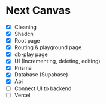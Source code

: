 # Next Canvas

- [x] Cleaning
- [x] Shadcn
- [x] Root page
- [x] Routing & playground page
- [x] db-play page
- [x] UI (Incrementing, deleting, editing)
- [x] Prisma
- [x] Database (Supabase)
- [x] Api
- [ ] Connect UI to backend
- [ ] Vercel
